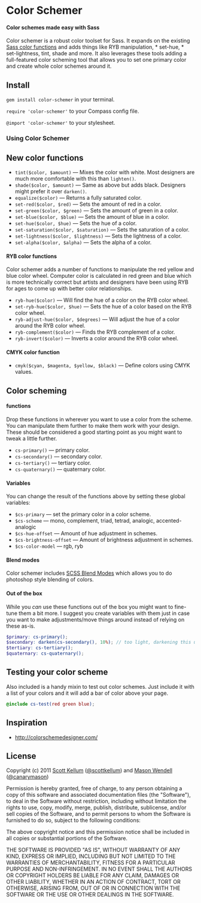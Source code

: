 # Color Schemer

#### Color schemes made easy with Sass

Color schemer is a robust color toolset for Sass. It expands on the existing [Sass color functions](http://sass-lang.com/docs/yardoc/Sass/Script/Functions.html) and adds things like RYB manipulation, * set-hue, * set-lightness, tint, shade and more. It also leverages these tools adding a full-featured color scheming tool that allows you to set one primary color and create whole color schemes around it.

## Install

`gem install color-schemer` in your terminal.

`require 'color-schemer'` to your Compass config file.

`@import 'color-schemer'` to your stylesheet.

### Using Color Schemer

## New color functions

* `tint($color, $amount)` — Mixes the color with white. Most designers are much more comfortable with this than `lighten()`.
* `shade($color, $amount)` — Same as above but adds black. Designers might prefer it over `darken()`.
* `equalize($color)` — Returns a fully saturated color.
* `set-red($color, $red)` — Sets the amount of red in a color.
* `set-green($color, $green)` — Sets the amount of green in a color.
* `set-blue($color, $blue)` — Sets the amount of blue in a color.
* `set-hue($color, $hue)` — Sets the hue of a color.
* `set-saturation($color, $saturation)` — Sets the saturation of a color.
* `set-lightness($color, $lightness)` — Sets the lightness of a color.
* `set-alpha($color, $alpha)` — Sets the alpha of a color.

#### RYB color functions

Color schemer adds a number of functions to manipulate the red yellow and blue color wheel. Computer color is calculated in red green and blue which is more technically correct but artists and designers have been using RYB for ages to come up with better color relationships.

* `ryb-hue($color)` — Will find the hue of a color on the RYB color wheel.
* `set-ryb-hue($color, $hue)` — Sets the hue of a color based on the RYB color wheel.
* `ryb-adjust-hue($color, $degrees)` — Will adjust the hue of a color around the RYB color wheel.
* `ryb-complement($color)` — Finds the RYB complement of a color.
* `ryb-invert($color)` — Inverts a color around the RYB color wheel.

#### CMYK color function

* `cmyk($cyan, $magenta, $yellow, $black)` — Define colors using CMYK values.

## Color scheming

#### functions

Drop these functions in wherever you want to use a color from the scheme. You can manipulate them further to make them work with your design. These should be considered a good starting point as you might want to tweak a little further.

* `cs-primary()` — primary color.
* `cs-secondary()` — secondary color.
* `cs-tertiary()` — tertiary color.
* `cs-quaternary()` — quaternary color.

#### Variables

You can change the result of the functions above by setting these global variables:

* `$cs-primary` — set the primary color in a color scheme.
* `$cs-scheme` — mono, complement, triad, tetrad, analogic, accented-analogic
* `$cs-hue-offset` — Amount of hue adjustment in schemes.
* `$cs-brightness-offset` — Amount of brightness adjustment in schemes.
* `$cs-color-model` — rgb, ryb

#### Blend modes

Color schemer includes [SCSS Blend Modes](https://github.com/heygrady/scss-blend-modes) which allows you to do photoshop style blending of colors.

#### Out of the box

While you *can* use these functions out of the box you might want to fine-tune them a bit more. I suggest you create variables with them just in case you want to make adjustments/move things around instead of relying on these as-is.

```scss
$primary: cs-primary();
$secondary: darken(cs-secondary(), 10%); // too light, darkening this up a bit.
$tertiary: cs-tertiary();
$quaternary: cs-quaternary();
```

## Testing your color scheme

Also included is a handy mixin to test out color schemes. Just include it with a list of your colors and it will add a bar of color above your page.

```scss
@include cs-test(red green blue);
```

## Inspiration

* http://colorschemedesigner.com/

## License

Copyright (c) 2011 [Scott Kellum](http://www.scottkellum.com/) ([@scottkellum](http://twitter.com/scottkellum)) and [Mason Wendell](http://thecodingdesigner.com/) ([@canarymason](http://twitter.com/canarymason))

Permission is hereby granted, free of charge, to any person obtaining a copy of this software and associated documentation files (the "Software"), to deal in the Software without restriction, including without limitation the rights to use, copy, modify, merge, publish, distribute, sublicense, and/or sell copies of the Software, and to permit persons to whom the Software is furnished to do so, subject to the following conditions:

The above copyright notice and this permission notice shall be included in all copies or substantial portions of the Software.

THE SOFTWARE IS PROVIDED "AS IS", WITHOUT WARRANTY OF ANY KIND, EXPRESS OR IMPLIED, INCLUDING BUT NOT LIMITED TO THE WARRANTIES OF MERCHANTABILITY, FITNESS FOR A PARTICULAR PURPOSE AND NON-INFRINGEMENT. IN NO EVENT SHALL THE AUTHORS OR COPYRIGHT HOLDERS BE LIABLE FOR ANY CLAIM, DAMAGES OR OTHER LIABILITY, WHETHER IN AN ACTION OF CONTRACT, TORT OR OTHERWISE, ARISING FROM, OUT OF OR IN CONNECTION WITH THE SOFTWARE OR THE USE OR OTHER DEALINGS IN THE SOFTWARE.
